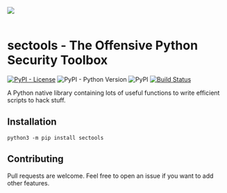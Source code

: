 ![](./.github/banner.png)
</br></br>

# sectools - The Offensive Python Security Toolbox 

[![PyPI - License](https://img.shields.io/pypi/l/sectools?color=gree)](../LICENSE.md)
![PyPI - Python Version](https://img.shields.io/pypi/pyversions/sectools)
![PyPI](https://img.shields.io/pypi/v/sectools)
[![Build Status](https://travis-ci.com/p0dalirius/sectools.svg?branch=main)](https://travis-ci.com/p0dalirius/pydsinternals)

A Python native library containing lots of useful functions to write efficient scripts to hack stuff.

## Installation

```
python3 -m pip install sectools
```

## Contributing

Pull requests are welcome. Feel free to open an issue if you want to add other features.
